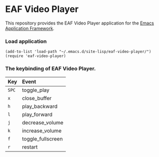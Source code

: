# EAF Video Player
This repository provides the EAF Video Player application for the [Emacs Application Framework](https://github.com/emacs-eaf/emacs-application-framework).

### Load application

```Elisp
(add-to-list 'load-path "~/.emacs.d/site-lisp/eaf-video-player/")
(require 'eaf-video-player)
```

### The keybinding of EAF Video Player.

| Key   | Event   |
| :---- | :------ |
| `SPC` | toggle_play |
| `x` | close_buffer |
| `h` | play_backward |
| `l` | play_forward |
| `j` | decrease_volume |
| `k` | increase_volume |
| `f` | toggle_fullscreen |
| `r` | restart |

